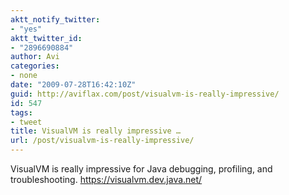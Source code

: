 ```yaml
---
aktt_notify_twitter:
- "yes"
aktt_twitter_id:
- "2896690884"
author: Avi
categories:
- none
date: "2009-07-28T16:42:10Z"
guid: http://aviflax.com/post/visualvm-is-really-impressive/
id: 547
tags:
- tweet
title: VisualVM is really impressive …
url: /post/visualvm-is-really-impressive/
---
```

VisualVM is really impressive for Java debugging, profiling, and troubleshooting. <a href="https://visualvm.dev.java.net/" rel="nofollow">https://visualvm.dev.java.net/</a>